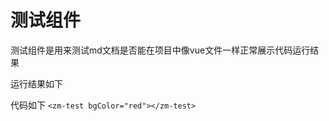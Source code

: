 # 测试组件

测试组件是用来测试md文档是否能在项目中像vue文件一样正常展示代码运行结果

运行结果如下
<zm-test bgColor="red"></zm-test>

代码如下
`<zm-test bgColor="red"></zm-test>`